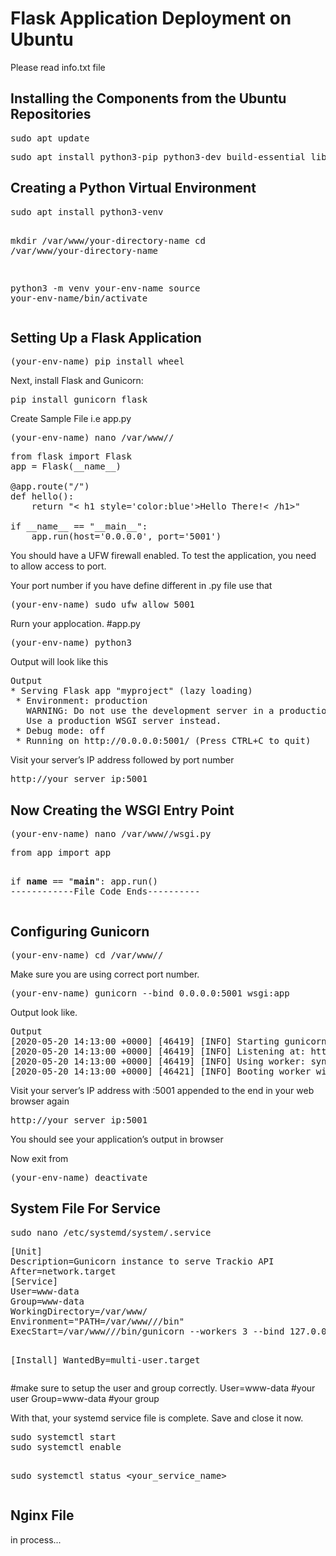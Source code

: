<h1>Flask Application Deployment on Ubuntu</h1>

<p>Please read info.txt file</p>

<h2>Installing the Components from the Ubuntu Repositories</h2>
<pre>sudo apt update</pre>
<pre>sudo apt install python3-pip python3-dev build-essential libssl-dev libffi-dev python3-setuptools</pre>

<h2>Creating a Python Virtual Environment</h2>
<pre>
sudo apt install python3-venv

mkdir /var/www/your-directory-name
cd /var/www/your-directory-name

python3 -m venv your-env-name
source your-env-name/bin/activate</pre>

<h2>Setting Up a Flask Application</h2>
<pre>(your-env-name) pip install wheel</pre>

<p>Next, install Flask and Gunicorn:</p>
<pre>pip install gunicorn flask</pre>

<p>Create Sample File i.e app.py</p>
<pre>(your-env-name) nano /var/www/<your-directory-name>/<your-file-name.py></pre>

<pre>from flask import Flask
app = Flask(__name__)

@app.route("/")
def hello():
    return "< h1 style='color:blue'>Hello There!< /h1>"

if __name__ == "__main__":
    app.run(host='0.0.0.0', port='5001')</pre>
<p>You should have a UFW firewall enabled. To test the application, you need to allow access to port.</p>
<p>Your port number if you have define different in .py file use that</p>
<pre>(your-env-name) sudo ufw allow 5001</pre>
<p>Rurn your applocation. #app.py</p>
<pre>(your-env-name) python3 <your-file-name.py></pre>
<p>Output will look like this</p>
<pre>Output
* Serving Flask app "myproject" (lazy loading)
 * Environment: production
   WARNING: Do not use the development server in a production environment.
   Use a production WSGI server instead.
 * Debug mode: off
 * Running on http://0.0.0.0:5001/ (Press CTRL+C to quit)</pre>

 <p>Visit your server’s IP address followed by port number</p>
 <pre>http://your_server_ip:5001</pre>
<h2>Now Creating the WSGI Entry Point</h2>
<pre>(your-env-name) nano /var/www/<your-directory-name>/wsgi.py</pre>
<pre>from app import app

if __name__ == "__main__":
    app.run()
------------File Code Ends----------</pre>

<h2>Configuring Gunicorn</h2>
<pre>(your-env-name) cd /var/www/<your-directory-name>/</pre>
<p>Make sure you are using correct port number.</p>
<pre>(your-env-name) gunicorn --bind 0.0.0.0:5001 wsgi:app</pre>
<p>Output look like.</p>
<pre>
Output
[2020-05-20 14:13:00 +0000] [46419] [INFO] Starting gunicorn 20.0.4
[2020-05-20 14:13:00 +0000] [46419] [INFO] Listening at: http://0.0.0.0:5001 (46419)
[2020-05-20 14:13:00 +0000] [46419] [INFO] Using worker: sync
[2020-05-20 14:13:00 +0000] [46421] [INFO] Booting worker with pid: 46421
</pre>
<p>Visit your server’s IP address with :5001 appended to the end in your web browser again</p>
<pre>http://your_server_ip:5001</pre>
<p>You should see your application’s output in browser</p>
<p>Now exit from</p>
<pre>(your-env-name) deactivate</pre>
<h2>System File For Service</h2>
<pre>sudo nano /etc/systemd/system/<your_service_name>.service</pre>
<pre>[Unit]
Description=Gunicorn instance to serve Trackio API
After=network.target
[Service]
User=www-data
Group=www-data
WorkingDirectory=/var/www/<your-directory-name>
Environment="PATH=/var/www/<your-directory-name>/<your-env-name>/bin"
ExecStart=/var/www/<your-directory-name>/<your-env-name>/bin/gunicorn --workers 3 --bind 127.0.0.1:5001 wsgi:app

[Install]
WantedBy=multi-user.target</pre>
<p>#make sure to setup the  user and group correctly.
User=www-data #your user
Group=www-data #your group</p>
<p>With that, your systemd service file is complete. Save and close it now.</p>
<pre>sudo systemctl start <your_service_name>
sudo systemctl enable <your_service_name>

sudo systemctl status <your_service_name></pre>
<h2>Nginx File</h2>

in process...



<br />
